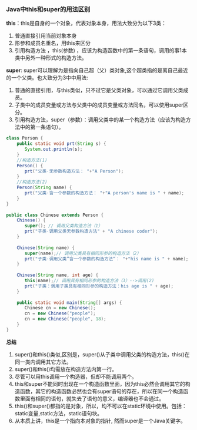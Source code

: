 ### Java中this和super的用法区别

**this**：this是自身的一个对象，代表对象本身，用法大致分为以下3类：

1. 普通直接引用当前对象本身
2. 形参和成员名重名，用this来区分
3. 引用构造方法 ，this(参数) ，应该为构造函数中的第一条语句，调用的事1本类中另外一种形式的构造方法。

**super**: super可以理解为是指向自己超（父）类对象,这个超类指的是离自己最近的一个父类。也大致分为3中中用法:

1. 普通的直接引用，与this类似，只不过它是父类对象，可以通过它调用父类成员。
2. 子类中的成员变量或方法与父类中的成员变量或方法同名，可以使用super区分。
3. 引用构造方法，super（参数）：调用父类中的某一个构造方法（应该为构造方法中的第一条语句）。



```java
class Person { 
    public static void prt(String s) { 
       System.out.println(s); 
    } 
    //构造方法(1) 
    Person() { 
       prt("父类·无参数构造方法： "+"A Person"); 
    }
    //构造方法(2) 
    Person(String name) { 
       prt("父类·含一个参数的构造方法： "+"A person's name is " + name); 
    }
} 
    
public class Chinese extends Person { 
    Chinese() { 
       super(); // 调用父类构造方法（1） 
       prt("子类·调用父类无参数构造方法" + "A chinese coder"); 
    } 
    
    Chinese(String name) { 
       super(name);// 调用父类具有相同形参的构造方法（2） 
       prt("子类·调用父类”含一个参数的构造方法“： "+"his name is " + name); 
    } 
    
    Chinese(String name, int age) { 
       this(name);// 调用具有相同形参的构造方法（3）-->调用(2)
       prt("子类：调用子类具有相同形参的构造方法：his age is " + age); 
    } 
    
    public static void main(String[] args) { 
       Chinese cn = new Chinese(); 
       cn = new Chinese("people"); 
       cn = new Chinese("people", 18); 
    } 
}
```

**总结**

1. super()和this()类似,区别是，super()从子类中调用父类的构造方法，this()在同一类内调用其它方法。
2. super()和this()均需放在构造方法内第一行。
3. 尽管可以用this调用一个构造器，但却不能调用两个。
4. this和super不能同时出现在一个构造函数里面，因为this必然会调用其它的构造函数，其它的构造函数必然也会有super语句的存在，所以在同一个构造函数里面有相同的语句，就失去了语句的意义，编译器也不会通过。
5. this()和super()都指的是对象，所以，均不可以在static环境中使用。包括：static变量,static方法，static语句块。
6. 从本质上讲，this是一个指向本对象的指针, 然而super是一个Java关键字。
